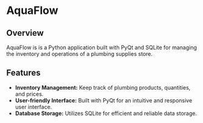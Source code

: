# AquaFlow

## Overview

AquaFlow is is a Python application built with PyQt and SQLite for managing the inventory and operations of a plumbing supplies store.

## Features

- **Inventory Management:** Keep track of plumbing products, quantities, and prices.
- **User-friendly Interface:** Built with PyQt for an intuitive and responsive user interface.
- **Database Storage:** Utilizes SQLite for efficient and reliable data storage.
